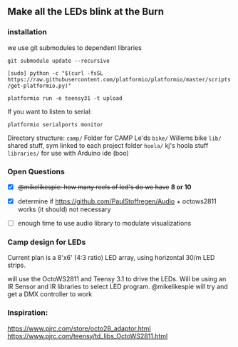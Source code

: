 ## Make all the LEDs blink at the Burn

### installation
we use git submodules to dependent libraries

`git submodule update --recursive` 

`[sudo] python -c "$(curl -fsSL https://raw.githubusercontent.com/platformio/platformio/master/scripts/get-platformio.py)"`

`platformio run -e teensy31 -t upload`

If you want to listen to serial: 

`platformio serialports monitor`

Directory structure:
`camp/` Folder for CAMP Le'ds
`bike/` Willems bike
`lib/` shared stuff, sym linked to each project folder
`hoola/` kj's hoola stuff
`libraries/` for use with Arduino ide (boo)


### Open Questions

- [x] ~~@mikelikespie: how many reels of led's do we have~~ **8 or 10**
- [x] determine if https://github.com/PaulStoffregen/Audio + octows2811 works (it should) not necessary
- [ ] enough time to use audio library to modulate visualizations


### Camp design for LEDs

Current plan is a 8'x6' (4:3 ratio) LED array, using horizontal 30/m LED strips.

will use the OctoWS2811 and Teensy 3.1 to drive the LEDs.  Will be using an IR Sensor and IR libraries to select LED program.  @mikelikespie will try and get a DMX controller to work

### Inspiration:
https://www.pjrc.com/store/octo28_adaptor.html
https://www.pjrc.com/teensy/td_libs_OctoWS2811.html
